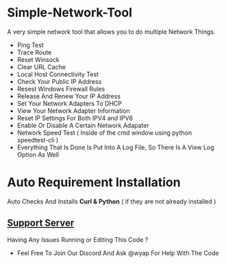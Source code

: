 # Simple-Network-Tool
A very simple network tool that allows you to do multiple Network Things.

- Ping Test
- Trace Route
- Reset Winsock 
- Clear URL Cache
- Local Host Connectivity Test
- Check Your Public IP Address
- Resest Windows Firewall Rules
- Release And Renew Your IP Address
- Set Your Network Adapters To DHCP
- View Your Network Adapter Information
- Reset IP Settings For Both IPV4 and IPV6
- Enable Or Disable A Certain Network Adapater
- Network Speed Test ( Inside of the cmd window using python speedtest-cli ) 
- Everything That Is Done Is Put Into A Log File, So There Is A View Log Option As Well

# Auto Requirement Installation

Auto Checks And Installs **Curl & Python** ( if they are not already installed )

## [Support Server](https://discord.gg/broken)

Having Any Issues Running or Editing This Code ?
- Feel Free To Join Our Discord And Ask @wyap For Help With The Code
